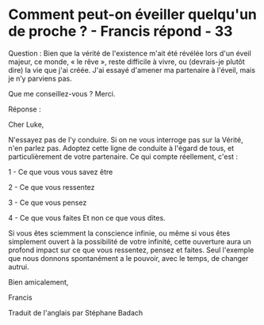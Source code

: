 # Comment peut-on éveiller quelqu'un de proche ? - Francis répond - 33 

Question : Bien que la vérité de l'existence m'ait été révélée lors d'un éveil majeur, ce monde, « le rêve », reste difficile à vivre, ou (devrais-je plutôt dire) la vie que j'ai créée. J'ai essayé d'amener ma partenaire à l'éveil, mais je n’y parviens pas. 

Que me conseillez-vous ? Merci.   

Réponse :  

Cher Luke,  

N'essayez pas de l'y conduire. Si on ne vous interroge pas sur la Vérité, n'en parlez pas. Adoptez cette ligne de conduite à l'égard de tous, et particulièrement de votre partenaire. Ce qui compte réellement, c'est :  

1 - Ce que vous vous savez être 

2 - Ce que vous ressentez 

3 - Ce que vous pensez 

4 - Ce que vous faites Et non ce que vous dites.  

Si vous êtes sciemment la conscience infinie, ou même si vous êtes simplement ouvert à la possibilité de votre infinité, cette ouverture aura un profond impact sur ce que vous ressentez, pensez et faites. Seul l'exemple que nous donnons spontanément a le pouvoir, avec le temps, de changer autrui.  

Bien amicalement,

Francis

Traduit de l'anglais par Stéphane Badach 

